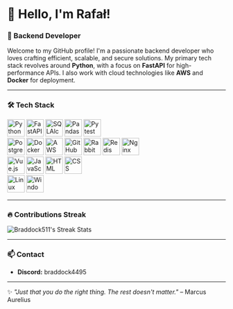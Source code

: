 # 👋 Hello, I'm Rafał!

### 🚀 Backend Developer

Welcome to my GitHub profile! I'm a passionate backend developer who loves crafting efficient, scalable, and secure solutions. My primary tech stack revolves around **Python**, with a focus on **FastAPI** for high-performance APIs. I also work with cloud technologies like **AWS** and **Docker** for deployment.

---

### 🛠️ Tech Stack
<div>
  <!-- Core Technologies -->
  <img src="https://cdn.jsdelivr.net/gh/devicons/devicon/icons/python/python-original.svg" height="40" alt="Python" />  
  <img src="https://cdn.jsdelivr.net/gh/devicons/devicon/icons/fastapi/fastapi-plain.svg" height="40" alt="FastAPI" />
  <img src="https://cdn.jsdelivr.net/gh/devicons/devicon/icons/sqlalchemy/sqlalchemy-original.svg" height="40" alt="SQLAlchemy" />
  <img src="https://cdn.jsdelivr.net/gh/devicons/devicon/icons/pandas/pandas-original.svg" height="40" alt="Pandas" />
  <img src="https://cdn.jsdelivr.net/gh/devicons/devicon/icons/pytest/pytest-original.svg" height="40" alt="Pytest" />
  <br>

  <!-- DevOps -->
  <img src="https://cdn.jsdelivr.net/gh/devicons/devicon/icons/postgresql/postgresql-original.svg" height="40" alt="PostgreSQL" />
  <img src="https://cdn.jsdelivr.net/gh/devicons/devicon/icons/docker/docker-original.svg" height="40" alt="Docker" />
  <img src="https://cdn.jsdelivr.net/gh/devicons/devicon/icons/amazonwebservices/amazonwebservices-original-wordmark.svg" height="40" alt="AWS" />
  <img src="https://cdn.jsdelivr.net/gh/devicons/devicon/icons/github/github-original.svg" height="40" alt="GitHub Actions" />
  <img src="https://cdn.jsdelivr.net/gh/devicons/devicon/icons/rabbitmq/rabbitmq-original.svg" height="40" alt="RabbitMQ" />
  <img src="https://cdn.jsdelivr.net/gh/devicons/devicon/icons/redis/redis-original.svg" height="40" alt="Redis" />
  <img src="https://cdn.jsdelivr.net/gh/devicons/devicon/icons/nginx/nginx-original.svg" height="40" alt="Nginx" />
  <br>
  
  <!-- Web Development -->
  <img src="https://cdn.jsdelivr.net/gh/devicons/devicon/icons/vuejs/vuejs-original.svg" height="40" alt="Vue.js" />
  <img src="https://cdn.jsdelivr.net/gh/devicons/devicon/icons/javascript/javascript-original.svg" height="40" alt="JavaScript" />
  <img src="https://cdn.jsdelivr.net/gh/devicons/devicon/icons/html5/html5-original.svg" height="40" alt="HTML" />
  <img src="https://cdn.jsdelivr.net/gh/devicons/devicon/icons/css3/css3-original.svg" height="40" alt="CSS" />
  <br>
  
  <!-- OS -->
  <img src="https://cdn.jsdelivr.net/gh/devicons/devicon/icons/linux/linux-original.svg" height="40" alt="Linux" />
  <img src="https://cdn.jsdelivr.net/gh/devicons/devicon/icons/windows8/windows8-original.svg" height="40" alt="Windows" />
</div>

---

### 🔥 Contributions Streak
![Braddock511's Streak Stats](https://streak-stats.demolab.com/?user=Braddock511&theme=radical&hide_border=true&count_private=true)

---

### 📫 Contact
- **Discord:** braddock4495

---

✨ _"Just that you do the right thing. The rest doesn't matter."_ – Marcus Aurelius
